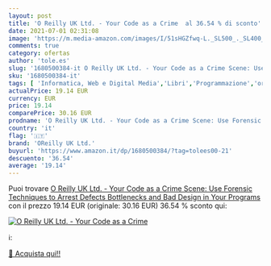 ```yaml
---
layout: post
title: 'O Reilly UK Ltd. - Your Code as a Crime  al 36.54 % di sconto'
date: 2021-07-01 02:31:08
image: 'https://m.media-amazon.com/images/I/51sHGZfwq-L._SL500_._SL400_.jpg'
comments: true
category: ofertas
author: 'tole.es'
slug: '1680500384-it O Reilly UK Ltd. - Your Code as a Crime Scene: Use...'
sku: '1680500384-it'
tags: [ 'Informatica, Web e Digital Media','Libri','Programmazione','oreilly uk ltd.', ]
actualPrice: 19.14 EUR
currency: EUR
price: 19.14
comparePrice: 30.16 EUR
prodname: 'O Reilly UK Ltd. - Your Code as a Crime Scene: Use Forensic Techniques to Arrest Defects  Bottlenecks  and Bad Design in Your Programs'
country: 'it'
flag: '🇮🇹'
brand: 'OReilly UK Ltd.'
buyurl: 'https://www.amazon.it/dp/1680500384/?tag=tolees00-21'
descuento: '36.54'
average: '19.14'
---
```


Puoi trovare [O Reilly UK Ltd. - Your Code as a Crime Scene: Use Forensic Techniques to Arrest Defects  Bottlenecks  and Bad Design in Your Programs](https://www.amazon.it/dp/1680500384/?tag=tolees00-21) con il prezzo 19.14 EUR (originale: 30.16 EUR) 36.54 % sconto qui:

[![O Reilly UK Ltd. - Your Code as a Crime ](https://m.media-amazon.com/images/I/51sHGZfwq-L._SL500_._SL400_.jpg)](https://www.amazon.it/dp/1680500384/?tag=tolees00-21)

ℹ️:


[🛒 Acquista qui!!](https://www.amazon.it/dp/1680500384/?tag=tolees00-21)
